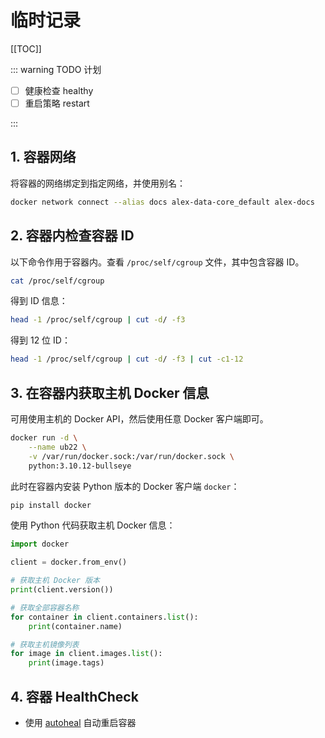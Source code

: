 # 临时记录

[[TOC]]

::: warning TODO 计划

- [ ] 健康检查 healthy
- [ ] 重启策略 restart

:::

## 1. 容器网络

将容器的网络绑定到指定网络，并使用别名：

```bash
docker network connect --alias docs alex-data-core_default alex-docs
```

## 2. 容器内检查容器 ID

以下命令作用于容器内。查看 `/proc/self/cgroup` 文件，其中包含容器 ID。

```bash
cat /proc/self/cgroup
```

得到 ID 信息：

```bash
head -1 /proc/self/cgroup | cut -d/ -f3
```

得到 12 位 ID：

```bash
head -1 /proc/self/cgroup | cut -d/ -f3 | cut -c1-12
```

## 3. 在容器内获取主机 Docker 信息

可用使用主机的 Docker API，然后使用任意 Docker 客户端即可。

```bash
docker run -d \
    --name ub22 \
    -v /var/run/docker.sock:/var/run/docker.sock \
    python:3.10.12-bullseye
```

此时在容器内安装 Python 版本的 Docker 客户端 `docker`：

```bash
pip install docker
```

使用 Python 代码获取主机 Docker 信息：

```python
import docker

client = docker.from_env()

# 获取主机 Docker 版本
print(client.version())

# 获取全部容器名称
for container in client.containers.list():
    print(container.name)

# 获取主机镜像列表
for image in client.images.list():
    print(image.tags)
```

## 4. 容器 HealthCheck

- 使用 [autoheal](https://github.com/willfarrell/docker-autoheal) 自动重启容器
